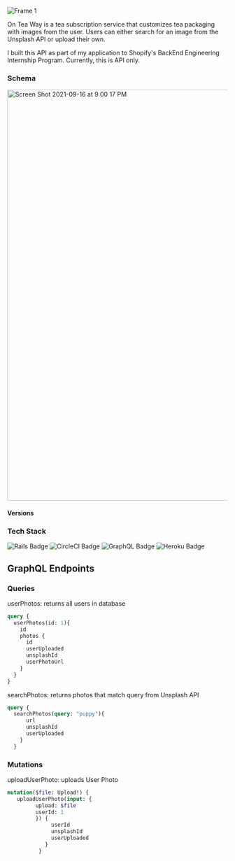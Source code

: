 ![Frame 1](https://user-images.githubusercontent.com/70981102/133642726-e629b398-335c-4cdd-a576-bcaec0fbfd5a.png)

On Tea Way is a tea subscription service that customizes tea packaging with images from the user. Users can either search for an image from the Unsplash API or upload their own. 

I built this API as part of my application to Shopify's BackEnd Engineering Internship Program. Currently, this is API only. 

### Schema 
<img width="940" alt="Screen Shot 2021-09-16 at 9 00 17 PM" src="https://user-images.githubusercontent.com/70981102/133783814-1bf10226-94ff-4f3c-8254-00ab42e307ef.png">

#### Versions

### Tech Stack 
<div display="inline-block"> 
 <img src="https://img.shields.io/badge/RAILS-CC0000?logo=rubyonrails&logoColor=fff&style=flat-square" alt="Rails Badge"> 
 <img src="https://img.shields.io/badge/CircleCI-343434?logo=circlecis&logoColor=fff&style=flat-square" alt="CircleCI Badge"> 
 <img src="https://img.shields.io/badge/GraphQL-E434AA?logo=graphql&logoColor=fff&style=flat-square" alt="GraphQL Badge"> 
 <img src="https://img.shields.io/badge/Heroku-430098?logo=heroku&logoColor=fff&style=flat-square" alt="Heroku Badge"> 
</div>

## GraphQL Endpoints 

### Queries 

userPhotos: returns all users in database 
``` graphql 
query {
  userPhotos(id: 1){
    id
    photos {
      id
      userUploaded
      unsplashId
      userPhotoUrl
    }
  }
}  
```

searchPhotos: returns photos that match query from Unsplash API

``` graphql 
query {
  searchPhotos(query: "puppy"){
      url
      unsplashId
      userUploaded
    }
  }
```
### Mutations

uploadUserPhoto: uploads User Photo 

``` graphql 
mutation($file: Upload!) {
   uploadUserPhoto(input: {
         upload: $file
         userId: 1
         }) {
              userId
              unsplashId
              userUploaded
            }
          }
```
